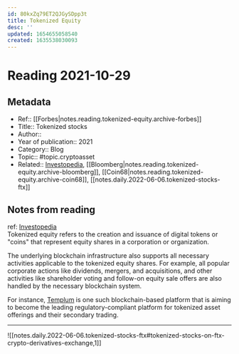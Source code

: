 ```yaml
---
id: 80kxZq79ET2QJGySDpp3t
title: Tokenized Equity
desc: ''
updated: 1654655058540
created: 1635538030093
---
```

# Reading 2021-10-29

## Metadata

- Ref:: [[Forbes|notes.reading.tokenized-equity.archive-forbes]]
- Title:: Tokenized stocks
- Author:: 
- Year of publication:: 2021
- Category:: Blog
- Topic:: #topic.cryptoasset
- Related:: [Investopedia](https://www.investopedia.com/terms/t/tokenized-equity.asp), [[Bloomberg|notes.reading.tokenized-equity.archive-bloomberg]], [[Coin68|notes.reading.tokenized-equity.archive-coin68]], [[notes.daily.2022-06-06.tokenized-stocks-ftx]]

## Notes from reading

ref: [Investopedia](https://www.investopedia.com/terms/t/tokenized-equity.asp)  
Tokenized equity refers to the creation and issuance of digital tokens or "coins" that represent equity shares in a corporation or organization.

The underlying blockchain infrastructure also supports all necessary activities applicable to the tokenized equity shares. For example, all popular corporate actions like dividends, mergers, and acquisitions, and other activities like shareholder voting and follow-on equity sale offers are also handled by the necessary blockchain system.

For instance, [Templum](https://www.templuminc.com/) is one such blockchain-based platform that is aiming to become the leading regulatory-compliant platform for tokenized asset offerings and their secondary trading.

---

![[notes.daily.2022-06-06.tokenized-stocks-ftx#tokenized-stocks-on-ftx-crypto-derivatives-exchange,1]]